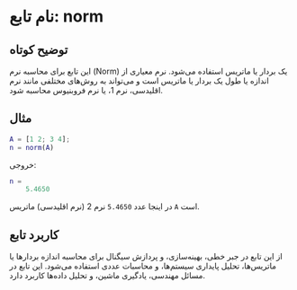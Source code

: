 
# نام تابع: norm

## توضیح کوتاه
این تابع برای محاسبه نرم (Norm) یک بردار یا ماتریس استفاده می‌شود. نرم معیاری از اندازه یا طول یک بردار یا ماتریس است و می‌تواند به روش‌های مختلفی مانند نرم اقلیدسی، نرم 1، یا نرم فروبنیوس محاسبه شود.

## مثال
```matlab
A = [1 2; 3 4];
n = norm(A)
```

خروجی:
```matlab
n =
    5.4650
```

در اینجا عدد `5.4650` نرم 2 (نرم اقلیدسی) ماتریس `A` است.

## کاربرد تابع
از این تابع در جبر خطی، بهینه‌سازی، و پردازش سیگنال برای محاسبه اندازه بردارها یا ماتریس‌ها، تحلیل پایداری سیستم‌ها، و محاسبات عددی استفاده می‌شود. این تابع در مسائل مهندسی، یادگیری ماشین، و تحلیل داده‌ها کاربرد دارد.
